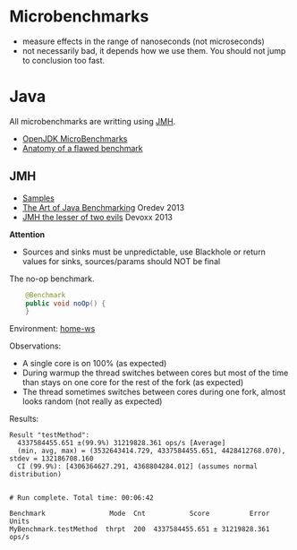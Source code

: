 Microbenchmarks
===============

 * measure effects in the range of nanoseconds (not microseconds)
 * not necessarily bad, it depends how we use them. You should not jump to conclusion too fast.

# Java

All microbenchmarks are writting using [JMH](http://openjdk.java.net/projects/code-tools/jmh/).

 * [OpenJDK MicroBenchmarks](https://wiki.openjdk.java.net/display/HotSpot/MicroBenchmarks)
 * [Anatomy of a flawed benchmark](http://www.ibm.com/developerworks/java/library/j-jtp02225/index.html)

## JMH
 
 * [Samples](http://hg.openjdk.java.net/code-tools/jmh/file/tip/jmh-samples/src/main/java/org/openjdk/jmh/samples/) 
 * [The Art of Java Benchmarking] Oredev 2013
 * [JMH the lesser of two evils] Devoxx 2013

**Attention**

 * Sources and sinks must be unpredictable, use Blackhole or return values for sinks, sources/params should NOT be final

The no-op benchmark.

```java
    @Benchmark
    public void noOp() {
    }
```

Environment: [home-ws]

Observations:

 * A single core is on 100% (as expected)
 * During warmup the thread switches between cores but most of the time than stays on one core for the rest of the fork (as expected)
 * The thread sometimes switches between cores during one fork, almost looks random (not really as expected)

Results:

```
Result "testMethod":
  4337584455.651 ±(99.9%) 31219828.361 ops/s [Average]
  (min, avg, max) = (3532643414.729, 4337584455.651, 4428412768.070), stdev = 132186708.160
  CI (99.9%): [4306364627.291, 4368804284.012] (assumes normal distribution)


# Run complete. Total time: 00:06:42

Benchmark                Mode  Cnt           Score          Error  Units
MyBenchmark.testMethod  thrpt  200  4337584455.651 ± 31219828.361  ops/s
```

[home-ws]: env/home-ws
[JMH the lesser of two evils]: https://www.youtube.com/watch?v=VaWgOCDBxYw&t=518s
[The Art of Java Benchmarking]: https://vimeo.com/78900556
